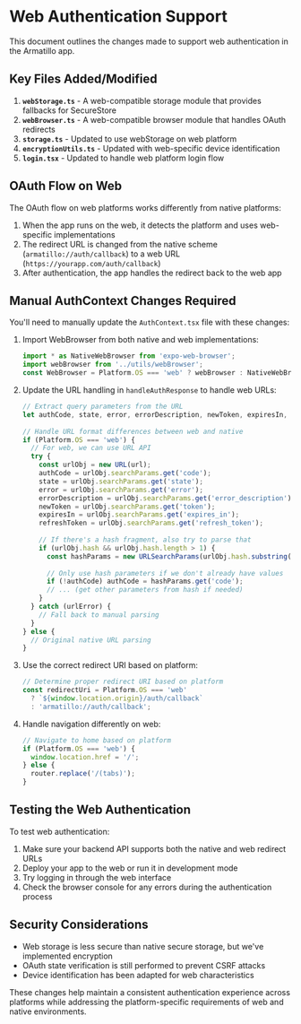 # Web Authentication Support

This document outlines the changes made to support web authentication in the Armatillo app.

## Key Files Added/Modified

1. **`webStorage.ts`** - A web-compatible storage module that provides fallbacks for SecureStore
2. **`webBrowser.ts`** - A web-compatible browser module that handles OAuth redirects
3. **`storage.ts`** - Updated to use webStorage on web platform
4. **`encryptionUtils.ts`** - Updated with web-specific device identification
5. **`login.tsx`** - Updated to handle web platform login flow

## OAuth Flow on Web

The OAuth flow on web platforms works differently from native platforms:

1. When the app runs on the web, it detects the platform and uses web-specific implementations
2. The redirect URL is changed from the native scheme (`armatillo://auth/callback`) to a web URL (`https://yourapp.com/auth/callback`)
3. After authentication, the app handles the redirect back to the web app

## Manual AuthContext Changes Required

You'll need to manually update the `AuthContext.tsx` file with these changes:

1. Import WebBrowser from both native and web implementations:
   ```typescript
   import * as NativeWebBrowser from 'expo-web-browser';
   import webBrowser from '../utils/webBrowser';
   const WebBrowser = Platform.OS === 'web' ? webBrowser : NativeWebBrowser;
   ```

2. Update the URL handling in `handleAuthResponse` to handle web URLs:
   ```typescript
   // Extract query parameters from the URL
   let authCode, state, error, errorDescription, newToken, expiresIn, refreshToken;
    
   // Handle URL format differences between web and native
   if (Platform.OS === 'web') {
     // For web, we can use URL API
     try {
       const urlObj = new URL(url);
       authCode = urlObj.searchParams.get('code');
       state = urlObj.searchParams.get('state');
       error = urlObj.searchParams.get('error');
       errorDescription = urlObj.searchParams.get('error_description');
       newToken = urlObj.searchParams.get('token');
       expiresIn = urlObj.searchParams.get('expires_in');
       refreshToken = urlObj.searchParams.get('refresh_token');
       
       // If there's a hash fragment, also try to parse that
       if (urlObj.hash && urlObj.hash.length > 1) {
         const hashParams = new URLSearchParams(urlObj.hash.substring(1));
         
         // Only use hash parameters if we don't already have values
         if (!authCode) authCode = hashParams.get('code');
         // ... (get other parameters from hash if needed)
       }
     } catch (urlError) {
       // Fall back to manual parsing
     }
   } else {
     // Original native URL parsing
   }
   ```

3. Use the correct redirect URI based on platform:
   ```typescript
   // Determine proper redirect URI based on platform
   const redirectUri = Platform.OS === 'web' 
     ? `${window.location.origin}/auth/callback`
     : 'armatillo://auth/callback';
   ```

4. Handle navigation differently on web:
   ```typescript
   // Navigate to home based on platform
   if (Platform.OS === 'web') {
     window.location.href = '/';
   } else {
     router.replace('/(tabs)');
   }
   ```

## Testing the Web Authentication

To test web authentication:

1. Make sure your backend API supports both the native and web redirect URLs
2. Deploy your app to the web or run it in development mode
3. Try logging in through the web interface
4. Check the browser console for any errors during the authentication process

## Security Considerations

- Web storage is less secure than native secure storage, but we've implemented encryption
- OAuth state verification is still performed to prevent CSRF attacks
- Device identification has been adapted for web characteristics

These changes help maintain a consistent authentication experience across platforms while addressing the platform-specific requirements of web and native environments.
